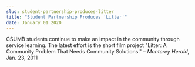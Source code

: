 ```yaml
---
slug: student-partnership-produces-litter
title: "Student Partnership Produces 'Litter'"
date: January 01 2020
---
```


 
<p>
  CSUMB students continue to make an impact in the community through service
  learning. The latest effort is the short film project "Litter: A Community
  Problem That Needs Community Solutions." – <em>Monterey Herald</em>, Jan. 23,
  2011
</p>
 
